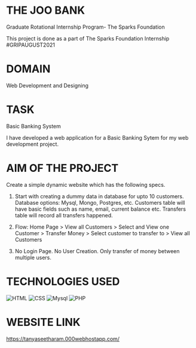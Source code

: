  
# THE JOO BANK
Graduate Rotational Internship Program- The Sparks Foundation

This project is done as a part of The Sparks Foundation Internship #GRIPAUGUST2021

# DOMAIN
Web Development and Designing

# TASK
Basic Banking System

I have developed a web application for a Basic Banking Sytem for my web development project.

# AIM OF THE PROJECT
Create a simple dynamic website which has the following specs.

1. Start with creating a dummy data in database for upto 10 customers. Database options: Mysql, Mongo, Postgres, etc. Customers table will have basic fields such as name, email, current balance etc. Transfers table will record all transfers happened.

2. Flow: Home Page > View all Customers > Select and View one Customer > Transfer Money > Select customer to transfer to > View all Customers

3. No Login Page. No User Creation. Only transfer of money between multiple users.

# TECHNOLOGIES USED

![HTML](https://img.shields.io/badge/frontend-html-orange.svg?logo=html5&style=flat-square)
![CSS](https://img.shields.io/badge/frontend-css-yellowgreen.svg?logo=css3&style=flat-square)
![Mysql](https://img.shields.io/badge/backend-Mysql-pink.svg?logo=Mysql&style=flat-square)
![PHP](https://img.shields.io/badge/backend-PHP-yellow.svg?logo=PHP&style=flat-square)

# WEBSITE LINK

https://tanyaseetharam.000webhostapp.com/
